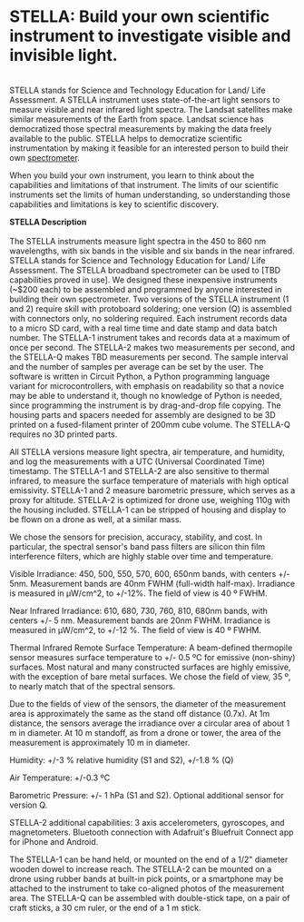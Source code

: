 <h1>STELLA: Build your own scientific instrument to investigate visible and invisible light.</h1>
<br />
STELLA stands for Science and Technology Education for Land/ Life Assessment. A STELLA instrument uses state-of-the-art light sensors to measure visible and near infrared light spectra. The Landsat satellites make similar measurements of the Earth from space. Landsat science has democratized those spectral measurements by making the data freely available to the public. STELLA helps to democratize scientific instrumentation by making it feasible for an interested person to build their own <a href="https://landsat.gsfc.nasa.gov/stella/">spectrometer</a>. 

When you build your own instrument, you learn to think about the capabilities and limitations of that instrument. The limits of our scientific instruments set the limits of human understanding, so understanding those capabilities and limitations is key to scientific discovery.


<strong>STELLA Description</strong>
<br /><br />
The STELLA instruments measure light spectra in the 450 to 860 nm wavelengths, with six bands in the visible and six bands in the near infrared. STELLA stands for Science and Technology Education for Land/ Life Assessment. The STELLA broadband spectrometer can be used to [TBD capabilities proved in use]. We designed these inexpensive instruments (~$200 each) to be assembled and programmed by anyone interested in building their own spectrometer. Two versions of the STELLA instrument (1 and 2) require skill with protoboard soldering; one version (Q) is assembled with connectors only, no soldering required. Each instrument records data to a micro SD card, with a real time time and date stamp and data batch number. The STELLA-1 instrument takes and records data at a maximum of once per second. The STELLA-2 makes two measurements per second, and the STELLA-Q makes TBD measurements per second. The sample interval and the number of samples per average can be set by the user. The software is written in Circuit Python, a Python programming language variant for microcontrollers, with emphasis on readability so that a novice may be able to understand it, though no knowledge of Python is needed, since programming the instrument is by drag-and-drop file copying. The housing parts and spacers needed for assembly are designed to be 3D printed on a fused-filament printer of 200mm cube volume. The STELLA-Q requires no 3D printed parts.

All STELLA versions measure light spectra, air temperature, and humidity, and log the measurements with a UTC (Universal Coordinated Time) timestamp. The STELLA-1 and STELLA-2 are also sensitive to thermal infrared, to measure the surface temperature of materials with high optical emissivity. STELLA-1 and 2 measure barometric pressure, which serves as a proxy for altitude. STELLA-2 is optimized for drone use, weighing 110g with the housing included. STELLA-1 can be stripped of housing and display to be flown on a drone as well, at a similar mass.

We chose the sensors for precision, accuracy, stability, and cost. In particular, the spectral sensor's band pass filters are silicon thin film interference filters, which are highly stable over time and temperature.

Visible Irradiance: 450, 500, 550, 570, 600, 650nm bands, with centers +/- 5nm. Measurement bands are 40nm FWHM (full-width half-max). Irradiance is measured in µW/cm^2, to +/-12%. The field of view is 40 º FWHM.

Near Infrared Irradiance: 610, 680, 730, 760, 810, 680nm bands, with centers +/- 5 nm. Measurement bands are 20nm FWHM. Irradiance is measured in µW/cm^2, to +/-12 %. The field of view is 40 º FWHM.

Thermal Infrared Remote Surface Temperature: A beam-defined thermopile sensor measures surface temperature to +/- 0.5 ºC for emissive (non-shiny) surfaces. Most natural and many constructed surfaces are highly emissive, with the exception of bare metal surfaces. We chose the field of view, 35 º, to nearly match that of the spectral sensors.

Due to the fields of view of the sensors, the diameter of the measurement area is approximately the same as the stand off distance (0.7x). At 1m distance, the sensors average the irradiance over a circular area of about 1 m in diameter. At 10 m standoff, as from a drone or tower, the area of the measurement is approximately 10 m in diameter.

Humidity: +/-3 % relative humidity (S1 and S2), +/-1.8 % (Q)

Air Temperature: +/-0.3 ºC

Barometric Pressure: +/- 1 hPa (S1 and S2). Optional additional sensor for version Q.

STELLA-2 additional capabilities: 3 axis accelerometers, gyroscopes, and magnetometers. Bluetooth connection with Adafruit's Bluefruit Connect app for iPhone and Android.

The STELLA-1 can be hand held, or mounted on the end of a 1/2" diameter wooden dowel to increase reach. The STELLA-2 can be mounted on a drone using rubber bands at built-in pick points, or a smartphone may be attached to the instrument to take co-aligned photos of the measurement area.
The STELLA-Q can be assembled with double-stick tape, on a pair of craft sticks, a 30 cm ruler, or the end of a 1 m stick.

